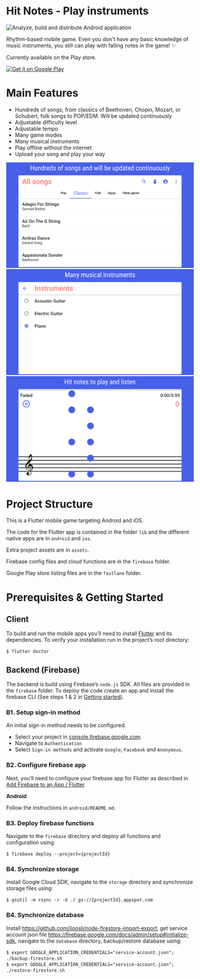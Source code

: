# Hit Notes - Play instruments

![Analyze, build and distribute Android application](https://github.com/cuong0993/HitNotes/workflows/Analyze,%20build%20and%20distribute%20Android%20application/badge.svg)

Rhythm-based mobile game. Even you don't have any basic knowledge of music instruments, you still can play with falling notes in the game! ✨

Currently available on the Play store.

<a href='https://play.google.com/store/apps/details?id=com.chaomao.hittick'><img alt='Get it on Google Play' src='https://play.google.com/intl/en_us/badges/images/generic/en_badge_web_generic.png' height='80px'/></a>

# Main Features

- Hundreds of songs, from classics of Beethoven, Chopin, Mozart, or Schubert, folk songs to POP/EDM. Will be updated continuously
- Adjustable difficulty level
- Adjustable tempo
- Many game modes
- Many musical instruments
- Play offline without the internet
- Upload your song and play your way

![screenshots](./fastlane/metadata/en-US/images/phoneScreenshots/1_en-US.png)
![screenshots](./fastlane/metadata/en-US/images/phoneScreenshots/2_en-US.png)
![screenshots](./fastlane/metadata/en-US/images/phoneScreenshots/3_en-US.png)

# Project Structure

This is a Flutter mobile game targeting Android and iOS.

The code for the Flutter app is contained in the folder `lib` and the
different native apps are in `android` and `ios`.

Extra project assets are in `assets`.

Firebase config files and cloud functions are in the `firebase` folder.

Google Play store listing files are in the `fastlane` folder.

# Prerequisites & Getting Started

## Client 

To build and run the mobile apps you’ll need to install [Flutter](https://flutter.dev) and its dependencies. To verify your installation run in the project’s root directory:**‌**

```
$ flutter doctor
```

## Backend (Firebase)

The backend is build using Firebase’s `node.js` SDK. All files are provided in the `firebase` folder. To deploy the code create an app and install the firebase CLI (See steps 1 & 2 in [Getting started](https://firebase.google.com/docs/functions/get-started)).

### B1. Setup sign-in method
An initial sign-in method needs to be configured.

- Select your project in [console.firebase.google.com](https://console.firebase.google.com). 
- Navigate to `Authentication` 
- Select `Sign-in methods` and activate `Google`, `Facebook` and `Anonymous`.

### B2. Configure firebase app

Next, you’ll need to configure your firebase app for Flutter as described in [Add Firebase to an App / Flutter](https://firebase.google.com/docs/flutter/setup)

**Android**

Follow the instructions in `android/README.md`.

### B3. Deploy firebase functions 

Navigate to the `firebase` directory and deploy all functions and configuration using:

```
$ firebase deploy --project={projectId}
```

### B4. Synchronize storage 

Install Google Cloud SDK, navigate to the `storage` directory and synchronize storage files using:

```
$ gsutil -m rsync -r -d ./ gs://{projectId}.appspot.com
```

### B4. Synchronize database 

Install https://github.com/jloosli/node-firestore-import-export, get service account json file https://firebase.google.com/docs/admin/setup#initialize-sdk, navigate to the `database` directory, backup/restore database using:

```
$ export GOOGLE_APPLICATION_CREDENTIALS="service-account.json"; ./backup-firestore.sh
$ export GOOGLE_APPLICATION_CREDENTIALS="service-account.json"; ./restore-firestore.sh
```
